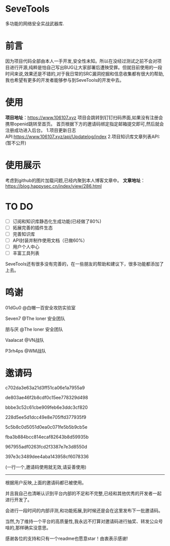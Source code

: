 # SeveTools

多功能的网络安全实战武器库.

# 前言

因为项目代码全部由本人一手开发,安全性未知。所以在没经过测试之前不会对项目进行开源,纯粹是怕自己写出BUG让大家部署后遭殃受罪。但就目前使用的一段时间来说,效果还是不错的,对于我日常的SRC漏洞挖掘和信息收集都有很大的帮助,我也希望有更多的开发者能够参与到SeveTools的开发中去。

# 使用

**项目地址**：https://www.106107.xyz
项目会跳转到钉钉扫码界面,如果没有注册会携带openid跳转至首页。
首页根据下方的邀请码绑定指定邮箱提交即可,然后就会注册成功进入后台。
1.项目更新日志API:https://www.106107.xyz/api/Updatelog/index
2.项目知识库文章列表API:(暂不公开)

# 使用展示

考虑到github的图片加载问题,已经内聚到本人博客文章中。
**文章地址**：https://blog.happysec.cn/index/view/286.html

# TO DO

- [ ] 订阅和知识库静态化生成功能(已经做了80%)
- [ ] 拓展完善的插件生态
- [ ] 完善知识库
- [ ] API封装并制作使用文档（已做60%）
- [ ] 用户个人中心
- [ ] 丰富工具列表

SeveTools还有很多没有完善的，在一些朋友的帮助和建议下，很多功能都添加了上去。

# 鸣谢

01dGu0 @白帽一百安全攻防实验室

Seven7 @The loner 安全团队

朋与厌 @The loner 安全团队

Vaalacat @VN战队

P3rh4ps @WM战队

# 邀请码

c702da3e63a21d3ff51ca06e1a7955a9

de803ae46f2b8cdf0c15ee778329d498

bbbe3c52c61cbe909feb6e3ddc3cf820

228d5ee5d1dcc49e8e705ffd377935f9

5c5b8c0d5051d0ea0c071fe5b5b9cb5e

fba3b884bcc814ecaf82643b8d59935b

967955adf0263fcd2f3387e7e3d8550d

397e3c3489dee4aba143958cf6078336

(一行一个,邀请码使用就无效,请妥善使用)

------------------------------

根据用户反映,上面的邀请码都已被使用。

并且我自己也清晰认识到平台内部的不足和不完整,已经和其他优秀的开发者一起进行开发了。

会进行一段时间的内部评测,和功能拓展,到时候还是会在这里发布下一批邀请码。

当然,为了维持一个平台的高质量性,我永远不打算对邀请码进行抽奖、转发公众号啥的,那样确实没意思。

感谢各位的支持和只有一个readme也愿意star！由衷表示感谢!
